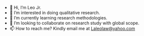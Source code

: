 - 👋 Hi, I’m Leo Jr.
- 👀 I’m interested in doing qualitative research.
- 🌱 I’m currently learning research methodologies.
- 💞️ I’m looking to collaborate on research study with global scope.
- 📫 How to reach me? Kindly email me at Laleolaw@yahoo.com

<!---
Leo-GH2021/Leo-GH2021 is a ✨ special ✨ repository because its `README.md` (this file) appears on your GitHub profile.
You can click the Preview link to take a look at your changes.
--->
